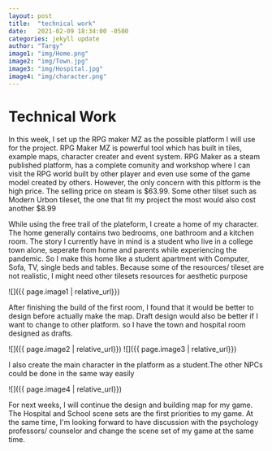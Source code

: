 ```yaml
---
layout: post
title:  "technical work"
date:   2021-02-09 18:34:00 -0500
categories: jekyll update
author: "Targy"
image1: "img/Home.png"
image2: "img/Town.jpg"
image3: "img/Hospital.jpg"
image4: "img/character.png"
---
```


# Technical Work

In this week, I set up the RPG maker MZ as the possible platform I will use for the project. RPG Maker MZ is powerful tool which has built in tiles, example maps, character creater and event system. RPG Maker as a steam published platform, has a complete comunity and workshop where I can visit the RPG world built by other player and even use some of the game model created by others. However, the only concern with this pltform is the high price. The selling price on steam is $63.99. Some other tilset such as Modern Urbon tileset, the one that fit my project the most would also cost another $8.99

While using the free trail of the plateform, I create a home of my character. The home generally contains two bedrooms, one bathroom and a kitchen room. The story I currently have in mind is a student who live in a college town alone, seperate from home and parents while experiencing the pandemic. So I make this home like a student apartment with Computer, Sofa, TV, single beds and tables. Because some of the resources/ tileset are not realistic, I might need other tilesets resources for aesthetic purpose

![]({{ page.image1 | relative_url}})

After finishing the build of the first room, I found that it would be better to design before actually make the map. Draft design would also be better if I want to change to other platform. so I have the town and hospital room designed as drafts.

![]({{ page.image2 | relative_url}})
![]({{ page.image3 | relative_url}})

I also create the main character in the platform as a student.The other NPCs could be done in the same way easily

![]({{ page.image4 | relative_url}})

For next weeks, I will continue the design and building map for my game. The Hospital and School scene sets are the first priorities to my game. At the same time, I'm looking forward to have discussion with the psychology professors/ counselor and change the scene set of my game at the same time.  